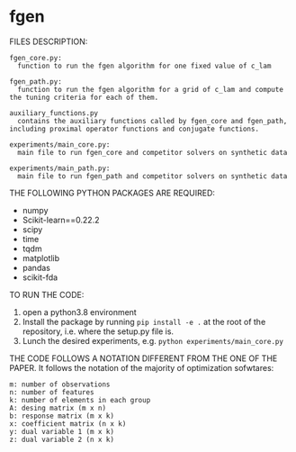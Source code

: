 # fgen


FILES DESCRIPTION:

    fgen_core.py:
      function to run the fgen algorithm for one fixed value of c_lam

    fgen_path.py:
      function to run the fgen algorithm for a grid of c_lam and compute the tuning criteria for each of them.

    auxiliary_functions.py
      contains the auxiliary functions called by fgen_core and fgen_path, including proximal operator functions and conjugate functions.

    experiments/main_core.py:
      main file to run fgen_core and competitor solvers on synthetic data 

    experiments/main_path.py:
      main file to run fgen_path and competitor solvers on synthetic data 




THE FOLLOWING PYTHON PACKAGES ARE REQUIRED:
  
  - numpy
  - Scikit-learn==0.22.2
  - scipy
  - time 
  - tqdm
  - matplotlib
  - pandas
  - scikit-fda




TO RUN THE CODE: 
  1) open a python3.8 environment
  2) Install the package by running `pip install -e .` at the root of the repository, i.e. where the setup.py file is.
  3) Lunch the desired experiments, e.g. `python experiments/main_core.py`




THE CODE FOLLOWS A NOTATION DIFFERENT FROM THE ONE OF THE PAPER. It follows the notation of the majority of optimization sofwtares:

    m: number of observations
    n: number of features 
    k: number of elements in each group
    A: desing matrix (m x n)
    b: response matrix (m x k)
    x: coefficient matrix (n x k) 
    y: dual variable 1 (m x k)
    z: dual variable 2 (n x k)

